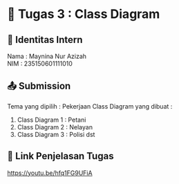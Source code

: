 
# 📁 Tugas 3 : Class Diagram

## 👤 Identitas Intern
Nama : Maynina Nur Azizah              
NIM  : 235150601111010

## 📤 Submission

Tema yang dipilih : Pekerjaan 
Class Diagram yang dibuat : 
1. Class Diagram 1 : Petani
2. Class Diagram 2 : Nelayan
3. Class Diagram 3 : Polisi
dst

## 🔗 Link Penjelasan Tugas

https://youtu.be/hfq1FG9UFiA

